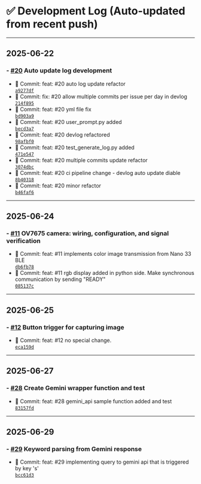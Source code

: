 # ✅ Development Log (Auto-updated from recent push)


----
## 2025-06-22
### - [#20](https://github.com/seung-gu/smart-labeler/issues/20) Auto update log development
- 🔧 Commit: feat: #20 auto log update refactor  
  [`a9277df`](https://github.com/seung-gu/smart-labeler/commit/a9277df72381199d8ef23f53aba6f7e23195bf54)
- 🔧 Commit: fix: #20 allow multiple commits per issue per day in devlog  
  [`214f895`](https://github.com/seung-gu/smart-labeler/commit/214f8955b1b4c785f2b3be1e5360cf0fbe50e1ca)
- 🔧 Commit: feat: #20 yml file fix  
  [`bd903a9`](https://github.com/seung-gu/smart-labeler/commit/bd903a94c76e1951b57acf8dd51cbd10deea1063)
- 🔧 Commit: feat: #20 user_prompt.py added  
  [`becd3a7`](https://github.com/seung-gu/smart-labeler/commit/becd3a7ed5dccf6ad559874b3bb435bdfc75a6d8)
- 🔧 Commit: feat: #20 devlog refactored  
  [`98afbf0`](https://github.com/seung-gu/smart-labeler/commit/98afbf0830064ab898dc2e0f50eee5ff8b8e5b0d)
- 🔧 Commit: feat: #20 test_generate_log.py added  
  [`471e547`](https://github.com/seung-gu/smart-labeler/commit/471e547173ccd463139b6609a85319aa4fc420eb)
- 🔧 Commit: feat: #20 multiple commits update refactor  
  [`3074dbc`](https://github.com/seung-gu/smart-labeler/commit/3074dbc53bc32c09597b4bd2bf8b85184bd87e04)
- 🔧 Commit: feat: #20 ci pipeline change - devlog auto update diable  
  [`8b40318`](https://github.com/seung-gu/smart-labeler/commit/8b40318322e08cf1ccbaca1e92747068cbe15636)
- 🔧 Commit: feat: #20 minor refactor  
  [`b46faf6`](https://github.com/seung-gu/smart-labeler/commit/b46faf6537b68937ea4335007ee5823427493d84)

----
## 2025-06-24
### - [#11](https://github.com/seung-gu/smart-labeler/issues/11) OV7675 camera: wiring, configuration, and signal verification
- 🔧 Commit: feat: #11 implements color image transmission from Nano 33 BLE  
  [`db6fb78`](https://github.com/seung-gu/smart-labeler/commit/db6fb781e718736b78ba063bb66de9883d97a785)
- 🔧 Commit: feat: #11 rgb display added in python side. Make synchronous communication by sending "READY"  
  [`085137c`](https://github.com/seung-gu/smart-labeler/commit/085137ccbe3f34c8d7bc91299c86321676fa785e)

----
## 2025-06-25
### - [#12](https://github.com/seung-gu/smart-labeler/issues/12) Button trigger for capturing image
- 🔧 Commit: feat: #12 no special change.  
  [`eca159d`](https://github.com/seung-gu/smart-labeler/commit/eca159d67a23b266d0d37bb25f2272758fb0c208)

----
## 2025-06-27
### - [#28](https://github.com/seung-gu/smart-labeler/issues/28) Create Gemini wrapper function and test
- 🔧 Commit: feat: #28 gemini_api sample function added and test  
  [`83157fd`](https://github.com/seung-gu/smart-labeler/commit/83157fd0645a7ac03423da2e42f6842f4908f093)

----
## 2025-06-29
### - [#29](https://github.com/seung-gu/smart-labeler/issues/29) Keyword parsing from Gemini response
- 🔧 Commit: feat: #29 implementing query to gemini api that is triggered by key 's'  
  [`bcc61d3`](https://github.com/seung-gu/smart-labeler/commit/bcc61d357716c196d6f6286aca3b77288d4b7059)
